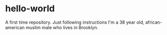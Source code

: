# hello-world
A first time repository. Just following instructions
I'm a 38 year old, african-american muslim male who lives in Brooklyn.

